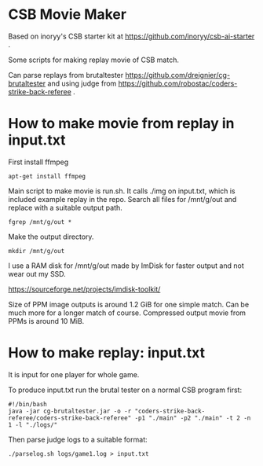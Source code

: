 # CSB Movie Maker

Based on inoryy's CSB starter kit at https://github.com/inoryy/csb-ai-starter .

Some scripts for making replay movie of CSB match.

Can parse replays from brutaltester https://github.com/dreignier/cg-brutaltester and
using judge from
https://github.com/robostac/coders-strike-back-referee .

# How to make movie from replay in input.txt

First install ffmpeg
```
apt-get install ffmpeg
```

Main script to make movie is run.sh.
It calls ./img on input.txt, which is included example replay in the repo.
Search all files for /mnt/g/out and replace with a suitable output path.

```
fgrep /mnt/g/out *
```

Make the output directory.

```
mkdir /mnt/g/out

```

I use a RAM disk for /mnt/g/out made by ImDisk for faster output and not wear out my SSD.

https://sourceforge.net/projects/imdisk-toolkit/

Size of PPM image outputs is around 1.2 GiB for one simple match. Can be much
more for a longer match of course. Compressed output movie from PPMs is around
10 MiB.

# How to make replay: input.txt

It is input for one player for whole game.

To produce input.txt run the brutal tester on a normal CSB program first:

```
#!/bin/bash
java -jar cg-brutaltester.jar -o -r "coders-strike-back-referee/coders-strike-back-referee" -p1 "./main" -p2 "./main" -t 2 -n 1 -l "./logs/"
```

Then parse judge logs to a suitable format:

```
./parselog.sh logs/game1.log > input.txt
```
